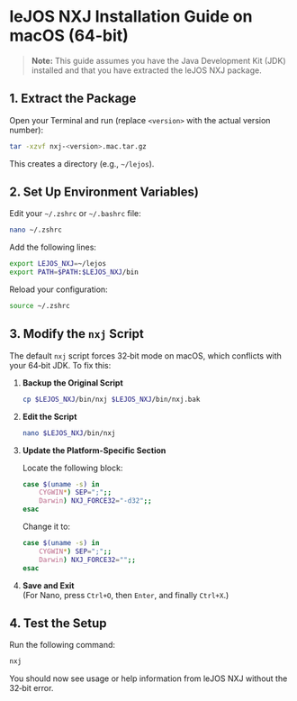 # leJOS NXJ Installation Guide on macOS (64-bit)

> **Note:** This guide assumes you have the Java Development Kit (JDK) installed and that you have extracted the leJOS NXJ package.

## 1. Extract the Package

Open your Terminal and run (replace `<version>` with the actual version number):

```bash
tar -xzvf nxj-<version>.mac.tar.gz
```

This creates a directory (e.g., `~/lejos`).

## 2. Set Up Environment Variables)

Edit your `~/.zshrc` or `~/.bashrc` file:

```bash
nano ~/.zshrc
```

Add the following lines:

```bash
export LEJOS_NXJ=~/lejos
export PATH=$PATH:$LEJOS_NXJ/bin
```

Reload your configuration:

```bash
source ~/.zshrc
```

## 3. Modify the `nxj` Script

The default `nxj` script forces 32‑bit mode on macOS, which conflicts with your 64‑bit JDK. To fix this:

1. **Backup the Original Script**

   ```bash
   cp $LEJOS_NXJ/bin/nxj $LEJOS_NXJ/bin/nxj.bak
   ```

2. **Edit the Script**

   ```bash
   nano $LEJOS_NXJ/bin/nxj
   ```

3. **Update the Platform-Specific Section**

   Locate the following block:

   ```bash
   case $(uname -s) in
       CYGWIN*) SEP=";";;
       Darwin) NXJ_FORCE32="-d32";;
   esac
   ```

   Change it to:

   ```bash
   case $(uname -s) in
       CYGWIN*) SEP=";";;
       Darwin) NXJ_FORCE32="";;
   esac
   ```

4. **Save and Exit**  
   (For Nano, press `Ctrl+O`, then `Enter`, and finally `Ctrl+X`.)

## 4. Test the Setup

Run the following command:

```bash
nxj
```

You should now see usage or help information from leJOS NXJ without the 32‑bit error.